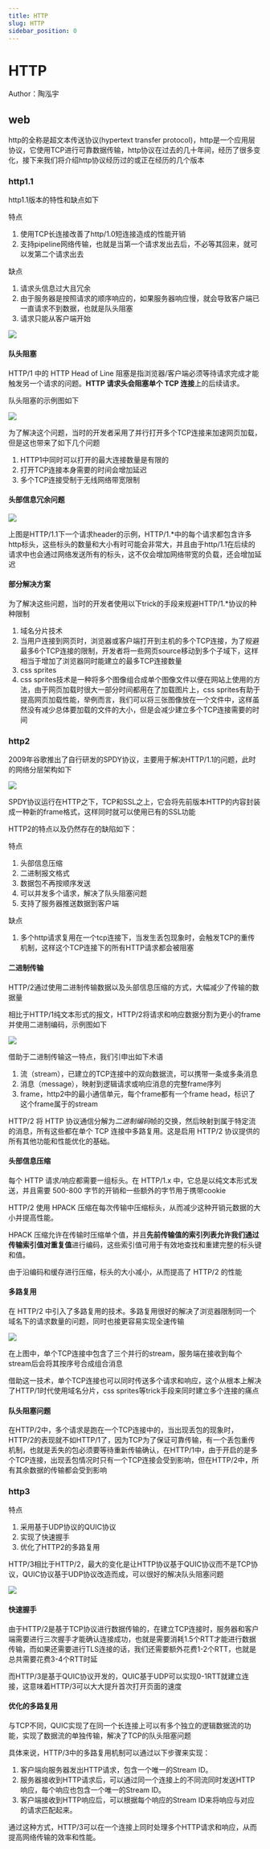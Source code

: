 ```yaml
---
title: HTTP
slug: HTTP
sidebar_position: 0
---
```



# HTTP

Author：陶泓宇

## <b>web</b>

http的全称是超文本传送协议(hypertext transfer protocol)，http是一个应用层协议，它使用TCP进行可靠数据传输，http协议在过去的几十年间，经历了很多变化，接下来我们将介绍http协议经历过的或正在经历的几个版本

### <b>http1.1</b>

http1.1版本的特性和缺点如下

特点

1. 使用TCP长连接改善了http/1.0短连接造成的性能开销
2. 支持pipeline网络传输，也就是当第一个请求发出去后，不必等其回来，就可以发第二个请求出去

缺点

1. 请求头信息过大且冗余
2. 由于服务器是按照请求的顺序响应的，如果服务器响应慢，就会导致客户端已一直请求不到数据，也就是队头阻塞
3. 请求只能从客户端开始

![](/assets/Ya76bMZ99oydL1xTZJYcaUG8nmf.png)

#### <b>队头阻塞</b>

HTTP/1 中的 HTTP Head of Line 阻塞是指浏览器/客户端必须等待请求完成才能触发另一个请求的问题。<b>HTTP 请求头会阻塞单个 TCP 连接</b>上的后续请求。

队头阻塞的示例图如下

![](/assets/GrybbnEV9o6nR7xNwxfcEgu6nmc.png)

为了解决这个问题，当时的开发者采用了并行打开多个TCP连接来加速网页加载，但是这也带来了如下几个问题

1. HTTP1中同时可以打开的最大连接数量是有限的
2. 打开TCP连接本身需要的时间会增加延迟
3. 多个TCP连接受制于无线网络带宽限制

#### <b>头部信息冗余问题</b>

![](/assets/V2XPbtgcKoe6IWxOD2Ac4nJ5nhb.png)

上图是HTTP/1.1下一个请求header的示例，HTTP/1.*中的每个请求都包含许多http标头，这些标头的数量和大小有时可能会非常大，并且由于http/1.1在后续的请求中也会通过网络发送所有的标头，这不仅会增加网络带宽的负载，还会增加延迟

#### <b>部分解决方案</b>

为了解决这些问题，当时的开发者使用以下trick的手段来规避HTTP/1.*协议的种种限制

1. 域名分片技术
2. 当用户连接到网页时，浏览器或客户端打开到主机的多个TCP连接，为了规避最多6个TCP连接的限制，开发者将一些网页source移动到多个子域下，这样相当于增加了浏览器同时能建立的最多TCP连接数量
3. css sprites
4. css sprites技术是一种将多个图像组合成单个图像文件以便在网站上使用的方法，由于网页加载时很大一部分时间都用在了加载图片上，css sprites有助于提高网页加载性能，举例而言，我们可以将三张图像放在一个文件中，这样虽然没有减少总体要加载的文件的大小，但是会减少建立多个TCP连接需要的时间

### <b>http2</b>

2009年谷歌推出了自行研发的SPDY协议，主要用于解决HTTP/1.1的问题，此时的网络分层架构如下

![](/assets/Yqf5bgWSooC8AOxrL6jc9flhn1g.png)

SPDY协议运行在HTTP之下，TCP和SSL之上，它会将先前版本HTTP的内容封装成一种新的frame格式，这样同时就可以使用已有的SSL功能

HTTP2的特点以及仍然存在的缺陷如下：

特点

1. 头部信息压缩
2. 二进制报文格式
3. 数据包不再按顺序发送
4. 可以并发多个请求，解决了队头阻塞问题
5. 支持了服务器推送数据到客户端

缺点

1. 多个http请求复用在一个tcp连接下，当发生丢包现象时，会触发TCP的重传机制，这样这个TCP连接下的所有HTTP请求都会被阻塞

#### <b>二进制传输</b>

HTTP/2通过使用二进制传输数据以及头部信息压缩的方式，大幅减少了传输的数据量

相比于HTTP/1纯文本形式的报文，HTTP/2将请求和响应数据分割为更小的frame并使用二进制编码，示例图如下

![](/assets/PpDWbRZpOoL2QNx5cg3chYUPnoc.png)

借助于二进制传输这一特点，我们引申出如下术语

1. 流（stream），已建立的TCP连接中的双向数据流，可以携带一条或多条消息
2. 消息（message），映射到逻辑请求或响应消息的完整frame序列
3. frame，http2中的最小通信单元，每个frame都有一个frame head，标识了这个frame属于的stream

HTTP/2 将 HTTP 协议通信分解为<em>二进制编码</em>帧的交换，然后映射到属于特定流的消息，所有这些都在单个 TCP 连接中多路复用。这是启用 HTTP/2 协议提供的所有其他功能和性能优化的基础。

#### <b>头部信息压缩</b>

每个 HTTP 请求/响应都需要一组标头。在 HTTP/1.x 中，它总是以纯文本形式发送，并且需要 500-800 字节的开销和一些额外的字节用于携带cookie

HTTP/2 使用 HPACK 压缩在每次传输中压缩标头，从而减少这种开销元数据的大小并提高性能。

HPACK 压缩允许在传输时压缩单个值，并且<b>先前传输值的索引列表允许我们通过传输索引值对重复值</b>进行编码，这些索引值可用于有效地查找和重建完整的标头键和值。

由于沿编码和缓存进行压缩，标头的大小减小，从而提高了 HTTP/2 的性能

#### <b>多路复用</b>

在 HTTP/2 中引入了多路复用的技术。多路复用很好的解决了浏览器限制同一个域名下的请求数量的问题，同时也接更容易实现全速传输

![](/assets/YuR6bWxkFoYu7MxrKf4crpEpnId.png)

在上图中，单个TCP连接中包含了三个并行的stream，服务端在接收到每个stream后会将其按序号合成组合消息

借助这一技术，单个TCP连接也可以同时传送多个请求和响应，这个从根本上解决了HTTP/1时代使用域名分片，css sprites等trick手段来同时建立多个连接的痛点

#### <b>队头阻塞问题</b>

在HTTP/2中，多个请求是跑在一个TCP连接中的，当出现丢包的现象时，HTTP/2的表现就不如HTTP/1了，因为TCP为了保证可靠传输，有一个丢包重传机制，也就是丢失的包必须要等待重新传输确认，在HTTP/1中，由于开启的是多个TCP连接，出现丢包情况时只有一个TCP连接会受到影响，但在HTTP/2中，所有其余数据的传输都会受到影响

### <b>http3</b>

特点

1. 采用基于UDP协议的QUIC协议
2. 实现了快速握手
3. 优化了HTTP2的多路复用

HTTP/3相比于HTTP/2，最大的变化是让HTTP协议基于QUIC协议而不是TCP协议，QUIC协议基于UDP协议改造而成，可以很好的解决队头阻塞问题

![](/assets/LEkHbKbo6oxwqux1IlXcR7jBn9b.png)

#### <b>快速握手</b>

由于HTTP/2是基于TCP协议进行数据传输的，在建立TCP连接时，服务器和客户端需要进行三次握手才能确认连接成功，也就是需要消耗1.5个RTT才能进行数据传输，而如果还需要进行TLS连接的话，我们还需要额外花费1-2个RTT，也就是总共需要花费3-4个RTT时延

而HTTP/3是基于QUIC协议开发的，QUIC基于UDP可以实现0-1RTT就建立连接，这意味着HTTP/3可以大大提升首次打开页面的速度

#### <b>优化的多路复用</b>

与TCP不同，QUIC实现了在同一个长连接上可以有多个独立的逻辑数据流的功能，实现了数据流的单独传输，解决了TCP的队头阻塞问题

具体来说，HTTP/3中的多路复用机制可以通过以下步骤来实现：

1. 客户端向服务器发出HTTP请求，包含一个唯一的Stream ID。
2. 服务器接收到HTTP请求后，可以通过同一个连接上的不同流同时发送HTTP响应，每个响应也包含一个唯一的Stream ID。
3. 客户端接收到HTTP响应后，可以根据每个响应的Stream ID来将响应与对应的请求匹配起来。

通过这种方式，HTTP/3可以在一个连接上同时处理多个HTTP请求和响应，从而提高网络传输的效率和性能。

